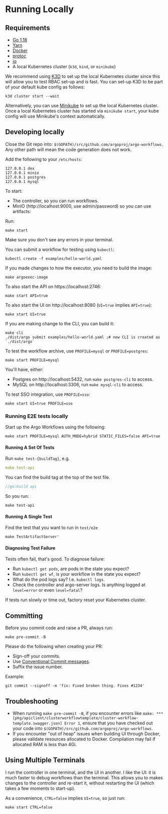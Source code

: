 # Running Locally

## Requirements

* [Go 1.18](https://golang.org/dl/)
* [Yarn](https://classic.yarnpkg.com/en/docs/install/#mac-stable)
* [Docker](https://docs.docker.com/get-docker/)
* [protoc](http://google.github.io/proto-lens/installing-protoc.html)
* [jq](https://stedolan.github.io/jq/download/)
* A local Kubernetes cluster (`k3d`, `kind`, or `minikube`)

We recommend using [K3D](https://k3d.io/) to set up the local Kubernetes cluster since this will allow you to test RBAC
set-up and is fast. You can set-up K3D to be part of your default kube config as follows:

```shell
k3d cluster start --wait
```

Alternatively, you can use [Minikube](https://github.com/kubernetes/minikube) to set up the local Kubernetes cluster.
Once a local Kubernetes cluster has started via `minikube start`, your kube config will use Minikube's context
automatically.

## Developing locally

Close the Git repo into: `$(GOPATH)/src/github.com/argoproj/argo-workflows`. Any other path will mean the code
generation does not work.

Add the following to your `/etc/hosts`:

```
127.0.0.1 dex
127.0.0.1 minio
127.0.0.1 postgres
127.0.0.1 mysql
```

To start:

* The controller, so you can run workflows.
* MinIO (http://localhost:9000, use admin/password) so you can use artifacts:

Run:

```shell
make start 
```

Make sure you don't see any errors in your terminal.

You can submit a workflow for testing using `kubectl`:

```shell
kubectl create -f examples/hello-world.yaml 
```

If you made changes to how the executor, you need to build the image:

```shell
make argoexec-image
```

To also start the API on https://localhost:2746:

```shell
make start API=true
```

To also start the UI on http://localhost:8080 (`UI=true` implies `API=true`):

```shell
make start UI=true
```

If you are making change to the CLI, you can build it:

```shell
make cli 
./dist/argo submit examples/hello-world.yaml ;# new CLI is created as `./dist/argo` 
```

To test the workflow archive, use `PROFILE=mysql` or `PROFILE=postgres`:

```shell
make start PROFILE=mysql
```

You'll have, either:

* Postgres on http://localhost:5432, run `make postgres-cli` to access.
* MySQL on http://localhost:3306, run `make mysql-cli` to access.

To test SSO integration, use `PROFILE=sso`:

```shell
make start UI=true PROFILE=sso
```

### Running E2E tests locally

Start up the Argo Workflows using the following:

```shell
make start PROFILE=mysql AUTH_MODE=hybrid STATIC_FILES=false API=true 
```

#### Running A Set Of Tests

Run `make test-{buildTag}`, e.g.

```yaml
make test-api
```

You can find the build tag at the top of the test file.

  ```go
//go:build api
```

So you run:

```shell
make test-api
```

#### Running A Single Test

Find the test that you want to run in `test/e2e`

```shell
make TestArtifactServer'  
```

#### Diagnosing Test Failure

Tests often fail, that's good. To diagnose failure:

* Run `kubectl get pods`, are pods in the state you expect? 
* Run `kubectl get wf`, is your workflow in the state you expect?
* What do the pod logs say? I.e. `kubectl logs`.
* Check the controller and argo-server logs. Is anything logged at `level=error` or even `level=fatal`?

If tests run slowly or time out, factory reset your Kubernetes cluster.

## Committing

Before you commit code and raise a PR, always run:

```shell
make pre-commit -B
```

Please do the following when creating your PR:

* Sign-off your commits.
* Use [Conventional Commit messages](https://www.conventionalcommits.org/en/v1.0.0/).
* Suffix the issue number.

Example:

```shell
git commit --signoff -m 'fix: Fixed broken thing. Fixes #1234'
```

## Troubleshooting

* When running `make pre-commit -B`, if you encounter errors like
  `make: *** [pkg/apiclient/clusterworkflowtemplate/cluster-workflow-template.swagger.json] Error 1`, ensure that you
  have checked out your code into `$(GOPATH)/src/github.com/argoproj/argo-workflows`.
* If you encounter "out of heap" issues when building UI through Docker, please validate resources allocated to Docker.
  Compilation may fail if allocated RAM is less than 4Gi.

## Using Multiple Terminals

I run the controller in one terminal, and the UI in another. I like the UI: it is much faster to debug workflows than
the terminal. This allows you to makes changes to the controller and re-start it, without restarting the UI (which takes
a few moments to start-up).

As a convenience, `CTRL=false` implies `UI=true`, so just run:

```shell
make start CTRL=false
```
